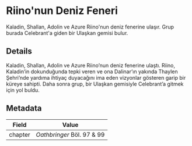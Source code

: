 # Riino'nun Deniz Feneri
Kaladin, Shallan, Adolin ve Azure Riino'nun deniz fenerine ulaşır. Grup burada Celebrant'a giden bir Ulaşkan gemisi bulur.

## Details
Kaladin, Shallan, Adolin ve Azure Riino’nun deniz fenerine ulaştı. Riino, Kaladin’in dokunduğunda tepki veren ve ona Dalinar’ın yakında Thaylen Şehri’nde yardıma ihtiyaç duyacağını ima eden vizyonlar gösteren garip bir küreye sahipti. Daha sonra grup, bir Ulaşkan gemisiyle Celebrant’a gitmek için yol buldu.

## Metadata
| Field | Value |
| ----- | ----- |
| chapter | *Oathbringer* Böl. 97 & 99 |
